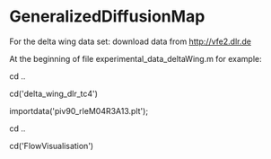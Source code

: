 # GeneralizedDiffusionMap

For the delta wing data set: download data from http://vfe2.dlr.de

At the beginning of file experimental_data_deltaWing.m for example:

cd ..

cd('delta_wing_dlr_tc4')

importdata('piv90_rleM04R3A13.plt');

cd ..

cd('FlowVisualisation')
